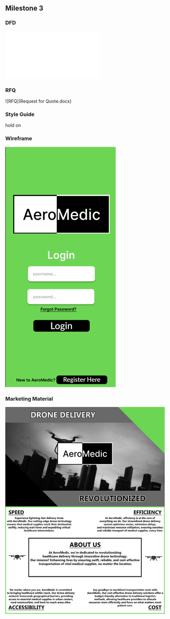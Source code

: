 ## Milestone 3 

### DFD 
![AreoMedic DFD](PandaDFD.drawio.pdf)
### RFQ
![RFQ](Request for Quote.docx)
### Style Guide
hold on
### Wireframe
![AreoMedic Prototype](AeroMedic_Prototype.gif)
### Marketing Material
![AreoMedic Flyer](FLYER.png)
